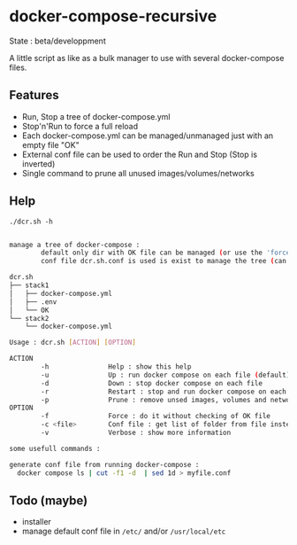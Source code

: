 # docker-compose-recursive

State : beta/developpment

A little script as like as a bulk manager to use with several docker-compose files.

## Features

- Run, Stop a tree of docker-compose.yml
- Stop'n'Run to force a full reload
- Each docker-compose.yml can be managed/unmanaged just with an empty file "OK"
- External conf file can be used to order the Run and Stop (Stop is inverted)
- Single command to prune all unused images/volumes/networks

## Help

`./dcr.sh -h`
```bash

manage a tree of docker-compose :
        default only dir with OK file can be managed (or use the 'force' option)
        conf file dcr.sh.conf is used is exist to manage the tree (can be define too by -c)

dcr.sh
├── stack1
│   ├── docker-compose.yml
│   ├── .env
│   └── OK
└── stack2
    └── docker-compose.yml

Usage : dcr.sh [ACTION] [OPTION]

ACTION
        -h               Help : show this help
        -u               Up : run docker compose on each file (default)
        -d               Down : stop docker compose on each file
        -r               Restart : stop and run docker compose on each file
        -p               Prune : remove unsed images, volumes and networks
OPTION
        -f               Force : do it without checking of OK file
        -c <file>        Conf file : get list of folder from file instead of generate it
        -v               Verbose : show more information

some usefull commands :

generate conf file from running docker-compose :
  docker compose ls | cut -f1 -d  | sed 1d > myfile.conf

```

## Todo (maybe)

- installer
- manage default conf file in `/etc/` and/or `/usr/local/etc`